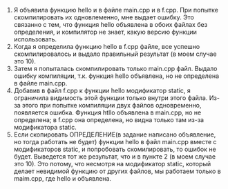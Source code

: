1. Я объявила функцию hello и в файле main.cpp и в f.cpp. При попытке скомпилировать их одновлеменно, мне выдает ошибку. Это связанно с тем, что функция hello объявлена в обоих файлах без определения, и компилятор не знает, какую версию функции использовать. 
2. Когда я определила функцию hello в f.cpp файле, все успешно скомпилировалось и выдало правильный результат (в моем случае это 10).
3. Затем я попыталась скомпилировать только main.cpp файл. Выдало ошибку компиляции, т.к. функция hello объявлена, но не определена в файле main.cpp.
4. Добавив в файл f.cpp к функции hello модификатор static, я ограничила видимость этой функции только внутри этого файла. Из-за этого при попытке компиляции двух файлов одновременно, появляется ошибка. Функция htllo объявлена в main.cpp, но не определена; в f.cpp она определена, но видна только там из-за модификатора static. 
5. Если скопировать ОПРЕДЕЛЕНИЕ(в задание написано объявление, но тогда работать не будет) функции hello в файл main.cpp вместе с модификаторов static, и попробовать скомилировать, то ошибок не будет. Выведется тот же результат, что и в пункте 2 (в моем случае это 10). Это потому, что несмотря на модификатор static, который делает невидимой функцию от других файлов, мы работаем только в maim.cpp, где hello и объявлена.
